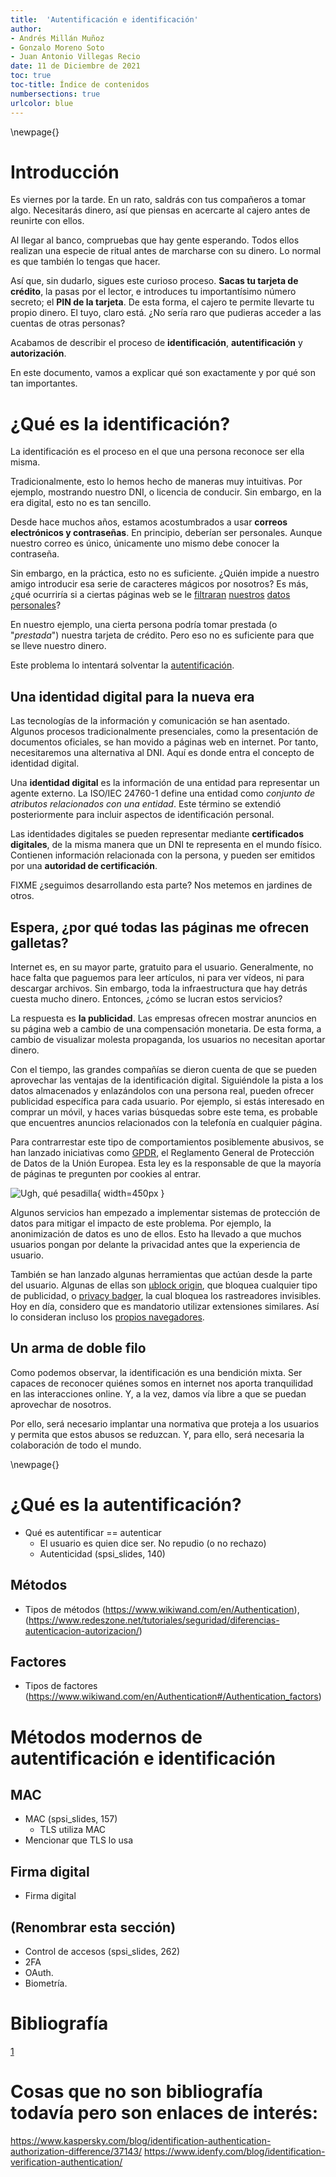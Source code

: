 ```yaml
---
title:  'Autentificación e identificación'
author:
- Andrés Millán Muñoz
- Gonzalo Moreno Soto
- Juan Antonio Villegas Recio
date: 11 de Diciembre de 2021
toc: true
toc-title: Índice de contenidos
numbersections: true
urlcolor: blue
---
```


\newpage{}


# Introducción

Es viernes por la tarde. En un rato, saldrás con tus compañeros a tomar algo. Necesitarás dinero, así que piensas en acercarte al cajero antes de reunirte con ellos.

Al llegar al banco, compruebas que hay gente esperando. Todos ellos realizan una especie de ritual antes de marcharse con su dinero. Lo normal es que también lo tengas que hacer.

Así que, sin dudarlo, sigues este curioso proceso. **Sacas tu tarjeta de crédito**, la pasas por el lector, e introduces tu importantísimo número secreto; el **PIN de la tarjeta**. De esta forma, el cajero te permite llevarte tu propio dinero. El tuyo, claro está. ¿No sería raro que pudieras acceder a las cuentas de otras personas?

Acabamos de describir el proceso de **identificación**, **autentificación** y **autorización**.

En este documento, vamos a explicar qué son exactamente y por qué son tan importantes.

# ¿Qué es la identificación?

La identificación es el proceso en el que una persona reconoce ser ella misma.

Tradicionalmente, esto lo hemos hecho de maneras muy intuitivas. Por ejemplo, mostrando nuestro DNI, o licencia de conducir. Sin embargo, en la era digital, esto no es tan sencillo.

Desde hace muchos años, estamos acostumbrados a usar **correos electrónicos y contraseñas**. En principio, deberían ser personales. Aunque nuestro correo es único, únicamente uno mismo debe conocer la contraseña.

Sin embargo, en la práctica, esto no es suficiente. ¿Quién impide a nuestro amigo introducir esa serie de caracteres mágicos por nosotros? Es más, ¿qué ocurriría si a ciertas páginas web se le [filtraran](https://www.businessinsider.com/stolen-data-of-533-million-facebook-users-leaked-online-2021-4) [nuestros](https://www.bbc.com/news/technology-58817658#:~:text=Game%2Dstreaming%20platform%20Twitch%20has,company%20information%20and%20streamers'%20earnings.&text=The%20documents%20appear%20to%20show,in%20the%20past%20two%20years) [datos](https://www.csoonline.com/article/3180762/inside-the-russian-hack-of-yahoo-how-they-did-it.html) [personales](https://krebsonsecurity.com/2013/10/adobe-breach-impacted-at-least-38-million-users/)?

En nuestro ejemplo, una cierta persona podría tomar prestada (o "*prestada*") nuestra tarjeta de crédito. Pero eso no es suficiente para que se lleve nuestro dinero.

Este problema lo intentará solventar la [autentificación](#qué-es-la-autentificación).

## Una identidad digital para la nueva era

Las tecnologías de la información y comunicación se han asentado. Algunos procesos tradicionalmente presenciales, como la presentación de documentos oficiales, se han movido a páginas web en internet. Por tanto, necesitaremos una alternativa al DNI. Aquí es donde entra el concepto de identidad digital.

Una **identidad digital** es la información de una entidad para representar un agente externo. La ISO/IEC 24760-1 define una entidad como *conjunto de atributos relacionados con una entidad*. Este término se extendió posteriormente para incluir aspectos de identificación personal.

Las identidades digitales se pueden representar mediante **certificados digitales**, de la misma manera que un DNI te representa en el mundo físico. Contienen información relacionada con la persona, y pueden ser emitidos por una **autoridad de certificación**.

FIXME ¿seguimos desarrollando esta parte? Nos metemos en jardines de otros.

## Espera, ¿por qué todas las páginas me ofrecen galletas?

Internet es, en su mayor parte, gratuito para el usuario. Generalmente, no hace falta que paguemos para leer artículos, ni para ver vídeos, ni para descargar archivos. Sin embargo, toda la infraestructura que hay detrás cuesta mucho dinero. Entonces, ¿cómo se lucran estos servicios?

La respuesta es **la publicidad**. Las empresas ofrecen mostrar anuncios en su página web a cambio de una compensación monetaria. De esta forma, a cambio de visualizar molesta propaganda, los usuarios no necesitan aportar dinero.

Con el tiempo, las grandes compañías se dieron cuenta de que se pueden aprovechar las ventajas de la identificación digital. Siguiéndole la pista a los datos almacenados y enlazándolos con una persona real, pueden ofrecer publicidad específica para cada usuario. Por ejemplo, si estás interesado en comprar un móvil, y haces varias búsquedas sobre este tema, es probable que encuentres anuncios relacionados con la telefonía en cualquier página.

Para contrarrestar este tipo de comportamientos posiblemente abusivos, se han lanzado iniciativas como [GPDR](https://www.wikiwand.com/en/General_Data_Protection_Regulation), el Reglamento General de Protección de Datos de la Unión Europea. Esta ley es la responsable de que la mayoría de páginas te pregunten por cookies al entrar.

![Ugh, qué pesadilla](img/cookies.png){ width=450px }

Algunos servicios han empezado a implementar sistemas de protección de datos para mitigar el impacto de este problema. Por ejemplo, la anonimización de datos es uno de ellos. Esto ha llevado a que muchos usuarios pongan por delante la privacidad antes que la experiencia de usuario.

También se han lanzado algunas herramientas que actúan desde la parte del usuario. Algunas de ellas son [µblock origin](https://ublockorigin.com/), que bloquea cualquier tipo de publicidad, o [privacy badger](https://privacybadger.org/), la cual bloquea los rastreadores invisibles. Hoy en día, considero que es mandatorio utilizar extensiones similares. Así lo consideran incluso los [propios navegadores](https://www.mozilla.org/en-US/firefox/features/adblocker/).

## Un arma de doble filo

Como podemos observar, la identificación es una bendición mixta. Ser capaces de reconocer quiénes somos en internet nos aporta tranquilidad en las interacciones online. Y, a la vez, damos vía libre a que se puedan aprovechar de nosotros.

Por ello, será necesario implantar una normativa que proteja a los usuarios y permita que estos abusos se reduzcan. Y, para ello, será necesaria la colaboración de todo el mundo.


\newpage{}

# ¿Qué es la autentificación?
- Qué es autentificar == autenticar
  - El usuario es quien dice ser. No repudio (o no rechazo)
  - Autenticidad (spsi_slides, 140)
## Métodos
- Tipos de métodos (https://www.wikiwand.com/en/Authentication), (https://www.redeszone.net/tutoriales/seguridad/diferencias-autenticacion-autorizacion/)
## Factores
- Tipos de factores (https://www.wikiwand.com/en/Authentication#/Authentication_factors)


# Métodos modernos de autentificación e identificación
## MAC
- MAC (spsi_slides, 157)
  - TLS utiliza MAC
- Mencionar que TLS lo usa
## Firma digital
 - Firma digital
## (Renombrar esta sección)
- Control de accesos (spsi_slides, 262)
- 2FA
- OAuth.
- Biometría.


# Bibliografía

[1](https://www.tecnomental.com/seguridad-informatica/identificacion-y-autenticacion-que-es/)

# Cosas que no son bibliografía todavía pero son enlaces de interés:

https://www.kaspersky.com/blog/identification-authentication-authorization-difference/37143/
https://www.idenfy.com/blog/identification-verification-authentication/